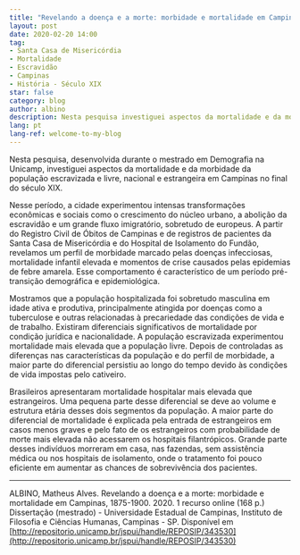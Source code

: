 ```yaml
---
title: "Revelando a doença e a morte: morbidade e mortalidade em Campinas, 1875-1900"
layout: post
date: 2020-02-20 14:00
tag:
- Santa Casa de Misericórdia
- Mortalidade
- Escravidão
- Campinas
- História - Século XIX
star: false
category: blog
author: albino
description: Nesta pesquisa investiguei aspectos da mortalidade e da morbidade da população escravizada e livre, nacional e estrangeira em Campinas no final do século XIX.
lang: pt
lang-ref: welcome-to-my-blog
---
```


Nesta pesquisa, desenvolvida durante o mestrado em Demografia na Unicamp, investiguei aspectos da mortalidade e da morbidade da população escravizada e livre, nacional e estrangeira em Campinas no final do século XIX.

Nesse período, a cidade experimentou intensas transformações econômicas e sociais como o crescimento do núcleo urbano, a abolição da escravidão e um grande fluxo
imigratório, sobretudo de europeus. <span class="evidence">A partir do Registro Civil de Óbitos de Campinas e de registros de pacientes da Santa Casa de Misericórdia e do Hospital de Isolamento do Fundão, revelamos um perfil de morbidade marcado pelas doenças infecciosas, mortalidade infantil elevada e momentos de crise causados pelas epidemias de febre amarela</span>. Esse comportamento é característico de um período pré-transição demográfica e epidemiológica.

Mostramos que a população hospitalizada foi sobretudo masculina em idade ativa e produtiva, principalmente atingida por doenças como a tuberculose e outras relacionadas à precariedade das condições de vida e de trabalho. Existiram diferenciais significativos de mortalidade por condição jurídica e nacionalidade. <span class="evidence">A população escravizada experimentou mortalidade mais elevada que a população livre. Depois de controladas as diferenças nas características da população e do perfil de morbidade, a maior parte do diferencial persistiu ao longo do tempo devido às condições de vida impostas pelo cativeiro</span>.

Brasileiros apresentaram mortalidade hospitalar mais elevada que estrangeiros. Uma pequena parte desse diferencial se deve ao volume e estrutura etária desses dois segmentos da população. <span class="evidence">A maior parte do diferencial de mortalidade é explicada pela entrada de estrangeiros em casos menos graves e pelo fato de os estrangeiros com probabilidade de morte mais elevada não acessarem os hospitais filantrópicos</span>. Grande parte desses indivíduos morreram em casa, nas fazendas, sem assistência
médica ou nos hospitais de isolamento, onde o tratamento foi pouco eficiente em aumentar as chances de sobrevivência dos pacientes.

---

ALBINO, Matheus Alves. Revelando a doença e a morte: morbidade e mortalidade em Campinas, 1875-1900. 2020. 1 recurso online (168 p.) Dissertação (mestrado) - Universidade Estadual de Campinas, Instituto de Filosofia e Ciências Humanas, Campinas - SP. Disponível em [http://repositorio.unicamp.br/jspui/handle/REPOSIP/343530](http://repositorio.unicamp.br/jspui/handle/REPOSIP/343530)
